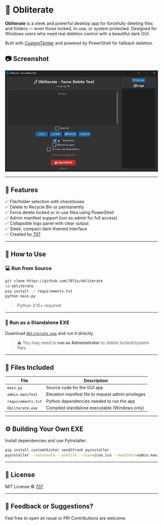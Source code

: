 
# 🧨 Obliterate

**Obliterate** is a sleek and powerful desktop app for forcefully deleting files and folders — even those locked, in-use, or system protected. Designed for Windows users who need real deletion control with a beautiful dark GUI.

Built with [CustomTkinter](https://github.com/TomSchimansky/CustomTkinter) and powered by PowerShell for fallback deletion.

## 📷 Screenshot

![Obliterate UI](assets/obliterate-screenshot.png)


---

## 🚀 Features

✅ File/folder selection with checkboxes  
✅ Delete to Recycle Bin or permanently  
✅ Force delete locked or in-use files using PowerShell  
✅ Admin manifest support (run as admin for full access)  
✅ Collapsible logs panel with clear output  
✅ Sleek, compact dark-themed interface  
✅ Created by [707](https://github.com/707io)

---

## 🧪 How to Use

### 💻 Run from Source

```bash
git clone https://github.com/707io/obliterate
cd obliterate
pip install -r requirements.txt
python main.py
```

> Python 3.10+ required

---

### 🧾 Run as a Standalone EXE

Download [`Obliterate.exe`](https://github.com/707io/Obliterate/releases/tag/v1.0.0) and run it directly.

> ⚠ You may need to **run as Administrator** to delete locked/system files.

---

## 📂 Files Included

| File               | Description                                         |
|--------------------|-----------------------------------------------------|
| `main.py`          | Source code for the GUI app                         |
| `admin.manifest`   | Elevation manifest file to request admin privileges |
| `requirements.txt` | Python dependencies needed to run the app           |
| `Obliterate.exe`   | Compiled standalone executable (Windows only)       |

---

## ⚙ Building Your Own EXE

Install dependencies and use PyInstaller:

```bash
pip install customtkinter send2trash pyinstaller
pyinstaller --noconsole --onefile --icon=icon.ico --manifest=admin.manifest main.py
```

---

## 📜 License

MIT License © [707](https://github.com/707io)

---

## 💬 Feedback or Suggestions?

Feel free to open an issue or PR! Contributions are welcome.
